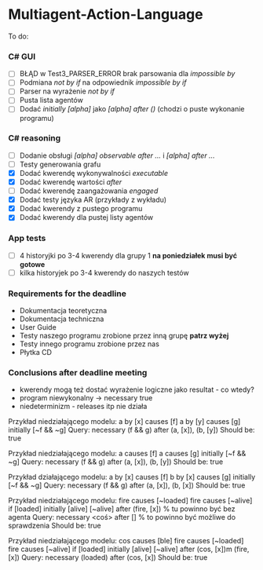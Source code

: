 ﻿# Multiagent-Action-Language
To do:

### C# GUI ###
- [ ] BŁĄD w Test3_PARSER_ERROR brak parsowania dla *impossible by*
- [ ] Podmiana *not by if* na odpowiednik *impossible by if*
- [ ] Parser na wyrażenie *not by if*
- [ ] Pusta lista agentów
- [ ] Dodać *initially [alpha]* jako *[alpha] after ()* (chodzi o puste wykonanie programu)

### C# reasoning ###
- [ ] Dodanie obsługi *[alpha] observable after ...* i *[alpha] after ...*
- [ ] Testy generowania grafu
- [x] Dodać kwerendę wykonywalności *executable*
- [x] Dodać kwerendę wartości *after*
- [ ] Dodać kwerendę zaangażowania *engaged*
- [x] Dodać testy języka AR (przykłady z wykładu)
- [x] Dodać kwerendy z pustego programu
- [x] Dodać kwerendy dla pustej listy agentów

### App tests ###
- [ ] 4 historyjki po 3-4 kwerendy dla grupy 1 **na poniedziałek musi być gotowe**
- [ ] kilka historyjek po 3-4 kwerendy do naszych testów

### Requirements for the deadline ###
- Dokumentacja teoretyczna
- Dokumentacja techniczna
- User Guide
- Testy naszego programu zrobione przez inną grupę **patrz wyżej**
- Testy innego programu zrobione przez nas
- Płytka CD

### Conclusions after deadline meeting ###
- kwerendy mogą też dostać wyrażenie logiczne jako resultat - co wtedy?
- program niewykonalny -> necessary true
- niedeterminizm - releases itp nie działa


Przykład niedziałającego modelu:
a by [x] causes [f]
a by [y] causes [g]
initially [~f && ~g]
Query:
necessary (f && g) after  (a, [x]), (b, [y])
Should be: true


Przykład niedziałającego modelu:
a causes [f]
a causes [g]
initially [~f && ~g]
Query:
necessary (f && g) after  (a, [x]), (b, [y])
Should be: true


Przykład działającego modelu:
a by [x] causes [f]
b by [x] causes [g]
initially [~f && ~g]
Query:
necessary (f && g) after  (a, [x]), (b, [x])
Should be: true


Przykład niedziałającego modelu:
fire causes [~loaded]
fire causes [~alive] if [loaded]
initially [alive]
[~alive] after (fire, [x]) % tu powinno być bez agenta
Query:
necessary <coś> after [] % to powinno być możliwe do sprawdzenia
Should be: true


Przykład niedziałającego modelu:
cos causes [ble]
fire causes [~loaded]
fire causes [~alive] if [loaded]
initially [alive]
[~alive] after (cos, [x])m (fire, [x])
Query:
necessary (loaded) after (cos, [x])
Should be: true
